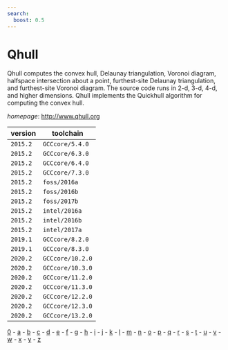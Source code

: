 ```yaml
---
search:
  boost: 0.5
---
```

# Qhull

Qhull computes the convex hull, Delaunay triangulation, Voronoi diagram,  halfspace intersection about a point, furthest-site Delaunay triangulation,  and furthest-site Voronoi diagram. The source code runs in 2-d, 3-d, 4-d, and  higher dimensions. Qhull implements the Quickhull algorithm for computing the  convex hull.

*homepage*: <http://www.qhull.org>

version | toolchain
--------|----------
``2015.2`` | ``GCCcore/5.4.0``
``2015.2`` | ``GCCcore/6.3.0``
``2015.2`` | ``GCCcore/6.4.0``
``2015.2`` | ``GCCcore/7.3.0``
``2015.2`` | ``foss/2016a``
``2015.2`` | ``foss/2016b``
``2015.2`` | ``foss/2017b``
``2015.2`` | ``intel/2016a``
``2015.2`` | ``intel/2016b``
``2015.2`` | ``intel/2017a``
``2019.1`` | ``GCCcore/8.2.0``
``2019.1`` | ``GCCcore/8.3.0``
``2020.2`` | ``GCCcore/10.2.0``
``2020.2`` | ``GCCcore/10.3.0``
``2020.2`` | ``GCCcore/11.2.0``
``2020.2`` | ``GCCcore/11.3.0``
``2020.2`` | ``GCCcore/12.2.0``
``2020.2`` | ``GCCcore/12.3.0``
``2020.2`` | ``GCCcore/13.2.0``

[0](../0/index.md) - [a](../a/index.md) - [b](../b/index.md) - [c](../c/index.md) - [d](../d/index.md) - [e](../e/index.md) - [f](../f/index.md) - [g](../g/index.md) - [h](../h/index.md) - [i](../i/index.md) - [j](../j/index.md) - [k](../k/index.md) - [l](../l/index.md) - [m](../m/index.md) - [n](../n/index.md) - [o](../o/index.md) - [p](../p/index.md) - [q](../q/index.md) - [r](../r/index.md) - [s](../s/index.md) - [t](../t/index.md) - [u](../u/index.md) - [v](../v/index.md) - [w](../w/index.md) - [x](../x/index.md) - [y](../y/index.md) - [z](../z/index.md)

